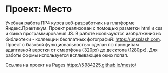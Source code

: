 # Проект: Место

Учебная работа ПР4 курса веб-разработчик на платформе Яндекс.Практикум. Проект реализован с помощью разметки html и css и языка программирования JS. В работе исользуются изображения из библиотеки - коллекции бесплатных фотографий: https://unsplash.com. Проект с базовой функциональностью сделан по принципам адаптивной верстки от смартфона (320px) до десктопа (1280px). Для работы формы используется всплывающее окно попап. 

Ссылка на проект на Pages https://5984225.github.io/mesto/


